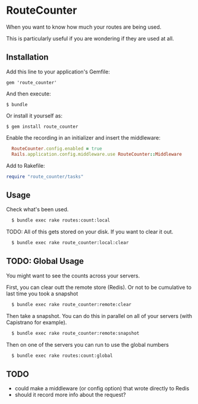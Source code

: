 # RouteCounter

When you want to know how much your routes are being used.

This is particularly useful if you are wondering if they are used at all.

## Installation

Add this line to your application's Gemfile:

    gem 'route_counter'

And then execute:

    $ bundle

Or install it yourself as:

    $ gem install route_counter

Enable the recording in an initializer and insert the middleware:

```ruby
  RouteCounter.config.enabled = true
  Rails.application.config.middleware.use RouteCounter::Middleware
```

Add to Rakefile:

```ruby
require "route_counter/tasks"
```

## Usage


Check what's been used.

```bash
  $ bundle exec rake routes:count:local
```

TODO: All of this gets stored on your disk. If you want to clear it out.

```bash
  $ bundle exec rake route_counter:local:clear
```

## TODO: Global Usage

You might want to see the counts across your servers.

First, you can clear outt the remote store (Redis).
Or not to be cumulative to last time you took a snapshot

```bash
  $ bundle exec rake route_counter:remote:clear
```

Then take a snapshot. You can do this in parallel on all of your servers (with Capistrano for example).

```bash
  $ bundle exec rake route_counter:remote:snapshot
```

Then on one of the servers you can run to use the global numbers

```bash
  $ bundle exec rake routes:count:global
```

## TODO

* could make a middleware (or config option) that wrote directly to Redis
* should it record more info about the request?
